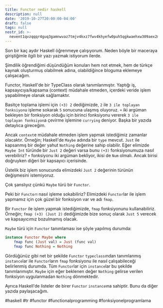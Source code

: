 ```yaml
---
title: Functor nedir haskell
description: null
date: '2019-10-27T20:00:00-04:00'
draft: false
tags: null
nostr_id: >-
  nevent1qvzqqqr4guq3gamnwvaz7tmjv4kxz7fwv4khyefw0puh5qgkwaehxw309aex2mrp0yhxummnw3ezucnpdejqqgx3za0uypqzp0txgf70900pkfkc9qagmw30msvr97afe5yx2wussy248lkt
---
```



Son bir kaç aydır Haskell öğrenmeye çalışıyorum. Neden böyle bir maceraya giriştiğimle ilgili bir yazı yazmak istiyorum ilerde. 

Şimdilik öğrendiğimi düşündüğüm konuları hem not etmek, hem de türkçe kaynak oluşturmuş olabilmek adına, olabildiğince bloguma eklemeye çalışacağım.
<!--more-->
Functor, Haskell'de bir TypeClass olarak tanımlanmıştır. Yaptığı iş, kapsayıcıya/kapsama (context) müdahale etmeden, içerdeki veride işlem yapabilmeye olanak sağlamaktır.

Basitçe toplama işlemi için `(+3) 2` dediğimizde, `2` ile `3 ile toplayan fonksiyon`u işleme sokarak `5` sonucuna ulaşmış oluyoruz. `+` iki argüman bekleyen bir fonksiyon olduğu için birinci fonksiyonu vererek `3 ile toplayan fonksiyon`a çevirme işlemine `currying` deniyor. Başka bir yazıda detaylıca gireceğim.

Ancak `context`e müdahale etmeden işlem yapmak istediğimiz zamanlar olacaktır. Örneğin; Haskell'de `Maybe` adında bir `type` mevcut. `Just` ile kapsanmış bir değer yahut `Nothing` değerine sahip olabilir. Eğer elimizde `Maybe Int` türünde bir `Just 2` değeri varsa bunu `(+3)` fonksiyonumuza nasıl verebiliriz? `+` fonksiyonu iki argüman bekliyor, ikisi de `Num` olmalı. Ancak birisi doğruyken diğeri bir kapsayıcı içerisinde.

Üstelik biz işlem sonucunda elimizdeki `Just 2` değerinin türünün değişmesini istemiyoruz. 

Çok şanslıyız çünkü `Maybe` türü bir `Functor`. 

Peki bir `Functor`ı nasıl işleme sokabiliriz? Elimizdeki `Functor`lar ile işlem yapmamız için çok güzel bir fonksiyon var ve adı `fmap`. 

Bir `Functor` ile işlem yapmak istediğimizde, `fmap` fonksiyonunu kullanabiliriz. Örneğin; `fmap (+3) (Just 2)` dediğimizde bize sonuç olarak `Just 5` verecek ve kapsayıcımız bozulmamış olacak.


`Maybe` türü için `Functor` tanımlaması ise şöyle yapılmış durumda: 

```haskell
instance Functor Maybe where
    fmap func (Just val) = Just (func val)
    fmap func Nothing = Nothing
```

Gördüğünüz gibi net bir şekilde `Functor`  `typeclass`ından tanımlanmış `instance`lar ile `Functor`ların `fmap` fonksiyonu ile nasıl çalışabileceği belirlenmiş durumda. Tüm `Functor`lar için `instance`lar bu şekilde tanımlanmıştır. `Maybe` için eğer beklenen değer `Nothing` gelirse verilen fonksiyon uygulanmadan `Nothing` dönmektedir.

Ayrıca Haskell'de listeler de birer `Functor` `instance`ına sahiptir. Bunu da diğer yazıda paylaşacağım.

#haskell #tr #functor #functionalprogramming #fonksiyonelprogramlama


